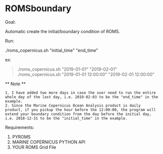 # ROMSboundary


Goal:

  Automatic create the initial/boundary condition of ROMS.
  
Run:

  ./roms_copernicus.sh "initial_time" "end_time"
  
  ex:
  
  > ./roms_copernicus.sh "2019-01-01" "2019-02-01"
  > ./roms_copernicus.sh "2019-01-01 12:00:00" "2019-02-01 12:00:00"
  
  ** Note **
  
    1. I have added two more days in case the user need to run the entire whole day of the last day, i.e. 2019-02-03 to be the "end_time" in the example.
    2. Since the Marine Copernicus Ocean Analysis product is daily product, if you pickup the hour before the 12:00:00, the program will extend your boundary condition from the day before the initial day, i.e. 2018-12-31 to be the "initial_time" in the example.
    
    
Requirements:

  1. PYROMS
  2. MARINE COPERNICUS PYTHON API
  3. YOUR ROMS Grid File
  
  
